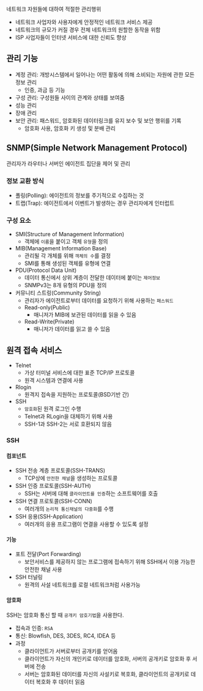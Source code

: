 네트워크 자원들에 대하여 적절한 관리행위

- 네트워크 사업자와 사용자에게 안정적인 네트워크 서비스 제공
- 네트워크의 규모가 커질 경우 전체 네트워크의 원할한 동작을 위함
- ISP 사업자들이 인터넷 서비스에 대한 신뢰도 향상

관리 기능
---

- 계정 관리: 개방시스템에서 일어나는 어떤 활동에 의해 소비되는 자원에 관한 모든 정보 관리
  - 인증, 과금 등 기능
- 구성 관리: 구성원들 사이의 관계와 상태를 보여줌
- 성능 관리
- 장애 관리
- 보안 관리: 패스워드, 암호화된 데이터링크를 유지 보수 및 보안 행위를 기록
  - 암호화 사용, 암호화 키 생성 및 분배 관리

SNMP(Simple Network Management Protocol)
---

관리자가 라우터나 서버인 에이전트 집단을 제어 및 관리

### 정보 교환 방식

- 폴링(Polling): 에이전트의 정보를 주기적으로 수집하는 것
- 트랩(Trap): 에이전트에서 이벤트가 발생하는 경우 관리자에게 인터럽트

### 구성 요소

- SMI(Structure of Management Information)
  - 객체에 `이름`을 붙이고 객체 `유형`을 정의
- MIB(Management Information Base)
  - 관리될 각 개체를 위해 `객체의 수`를 결정
  - SMI를 통해 생성된 객체를 유형에 연결
- PDU(Protocol Data Unit)
  - 데이터 통신에서 상위 계층이 전달한 데이터에 붙이는 `제어정보`
  - SNMPv3는 8개 유형의 PDU을 정의
- 커뮤니티 스트링(Community String)
  - 관리자가 에이전트로부터 데이터를 요청하기 위해 사용하는 `패스워드`
  - Read-only(Public)
    - 매니저가 MIB에 보관된 데이터를 읽을 수 있음
  - Read-Write(Private)
    - 매니저가 데이터를 읽고 쓸 수 있음

원격 접속 서비스
---

- Telnet
  - 가상 터미널 서비스에 대한 표준 TCP/IP 프로토콜
  - 원격 시스템과 연결에 사용
- Rlogin
  - 원격지 접속을 지원하는 프로토콜(BSD기반 간)
- SSH
  - `암호화`된 원격 로그인 수행
  - Telnet과 RLogin을 대체하기 위해 사용
  - SSH-1과 SSH-2는 서로 호환되지 않음

### SSH

#### 컴포넌트

- SSH 전송 계층 프로토콜(SSH-TRANS)
  - TCP상에 `안전한 채널`을 생성하는 프로토콜
- SSH 인증 프로토콜(SSH-AUTH)
  - SSH는 서버에 대해 `클라이언트를 인증`하는 소프트웨어를 호출
- SSH 연결 프로토콜(SSH-CONN)
  - 여러개의 `논리적 통신채널의 다중화`를 수행
- SSH 응용(SSH-Application)
  - 여러개의 응용 프로그램이 연결을 사용할 수 있도록 설정

#### 기능

- 포트 전달(Port Forwarding)
  - 보안서비스를 제공하지 않는 프로그램에 접속하기 위해 SSH에서 이용 가능한 안전한 채널 사용
- SSH 터널링
  - 원격의 사설 네트워크를 로컬 네트워크처럼 사용가능

#### 암호화

SSH는 암호화 통신 할 때 `공개키 암호기법`을 사용한다.

- 접속과 인증: `RSA`
- 통신: Blowfish, DES, 3DES, RC4, IDEA 등
- 과정
  - 클라이언트가 서버로부터 공개키를 얻어옴
  - 클라이언트가 자신의 개인키로 데이터를 암호화, 서버의 공개키로 암호화 후 서버에 전송
  - 서버는 암호화된 데이터를 자신의 사설키로 복호화, 클라이언트의 공개키로 데이터 복호화 후 데이터 읽음
